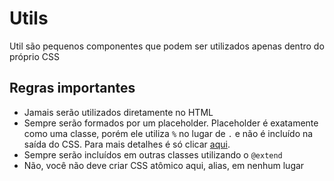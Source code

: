 # Utils
Util são pequenos componentes que podem ser utilizados apenas dentro do próprio CSS

## Regras importantes
- Jamais serão utilizados diretamente no HTML
- Sempre serão formados por um placeholder. Placeholder é exatamente como uma classe, porém ele utiliza `%` no lugar de `.` e não é incluído na saída do CSS. Para mais detalhes é só clicar [aqui](https://sass-lang.com/documentation/style-rules/placeholder-selectors).
- Sempre serão incluídos em outras classes utilizando o `@extend`
- Não, você não deve criar CSS atômico aqui, alias, em nenhum lugar